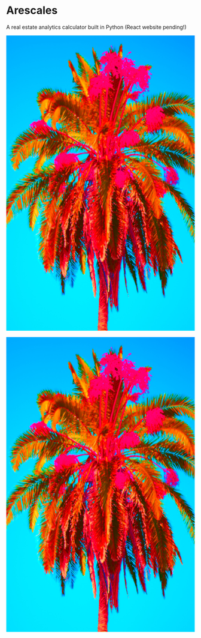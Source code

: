 # Arescales
A real estate analytics calculator built in Python (React website pending!)

<p align="center">
  <img src="assets/arescales.jpg" />
</p>

![Arescales](assets/arescales.jpg)
